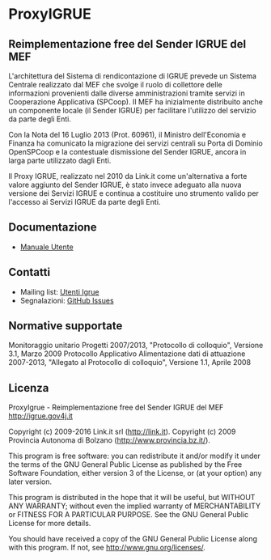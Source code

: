 # ProxyIGRUE
## Reimplementazione free del Sender IGRUE del MEF

L'architettura del Sistema di rendicontazione di IGRUE prevede un Sistema Centrale realizzato dal MEF che svolge il ruolo di collettore delle informazioni provenienti dalle diverse amministrazioni tramite servizi in Cooperazione Applicativa (SPCoop). Il MEF ha inizialmente distribuito anche un componente locale (il Sender IGRUE) per facilitare l'utilizzo del servizio da parte degli Enti.

Con la Nota del 16 Luglio 2013 (Prot. 60961), il Ministro dell'Economia e Finanza ha comunicato la migrazione dei servizi centrali su Porta di Dominio OpenSPCoop e la contestuale dismissione del Sender IGRUE, ancora in larga parte utilizzato dagli Enti.

Il Proxy IGRUE, realizzato nel 2010 da Link.it come un'alternativa a forte valore aggiunto del Sender IGRUE, è stato invece adeguato alla nuova versione dei Servizi IGRUE e continua a costituire uno strumento valido per l'accesso ai Servizi IGRUE da parte degli Enti.

## Documentazione

* [Manuale Utente](./doc/ManualeUtente.pdf)

## Contatti

- Mailing list: [Utenti Igrue](http://www.gov4j.it/mailman/listinfo/utenti-igrue)
- Segnalazioni: [GitHub Issues](https://github.com/link-it/ProxyIGRUE/issues)

## Normative supportate

Monitoraggio unitario Progetti 2007/2013, "Protocollo di colloquio", Versione 3.1, Marzo 2009
Protocollo Applicativo Alimentazione dati di attuazione 2007-2013, "Allegato al Protocollo di colloquio", Versione 1.1, Aprile 2008

## Licenza

ProxyIgrue - Reimplementazione free del Sender IGRUE del MEF 
http://igrue.gov4j.it

Copyright (c) 2009-2016 Link.it srl (http://link.it). 
Copyright (c) 2009 Provincia Autonoma di Bolzano (http://www.provincia.bz.it/). 
 
This program is free software: you can redistribute it and/or modify it under the terms of the GNU General Public License as published by the Free Software Foundation, either version 3 of the License, or (at your option) any later version.

This program is distributed in the hope that it will be useful, but WITHOUT ANY WARRANTY; without even the implied warranty of MERCHANTABILITY or FITNESS FOR A PARTICULAR PURPOSE.  See the GNU General Public License for more details.

You should have received a copy of the GNU General Public License along with this program.  If not, see <http://www.gnu.org/licenses/>.
